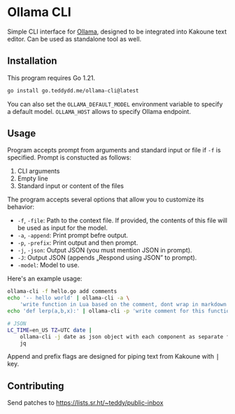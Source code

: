 # Ollama CLI

Simple CLI interface for [Ollama], designed to be integrated into Kakoune text
editor. Can be used as standalone tool as well.

## Installation

This program requires Go 1.21.
```sh
go install go.teddydd.me/ollama-cli@latest
```
You can also set the `OLLAMA_DEFAULT_MODEL` environment variable to specify
a default model. `OLLAMA_HOST` allows to specify Ollama endpoint.

## Usage

Program accepts prompt from arguments and standard input or file if `-f`
is specified. Prompt is constucted as follows:

1. CLI arguments
2. Empty line
3. Standard input or content of the files

The program accepts several options that allow you to customize its behavior:

* `-f`, `-file`: Path to the context file. If provided, the contents of this file will be used as input for the model.
* `-a`, `-append`: Print prompt befre output.
* `-p`, `-prefix`: Print output and then prompt.
* `-j`, `-json`: Output JSON (you must mention JSON in prompt).
* `-J`: Output JSON (appends „Respond using JSON” to prompt).
* `-model`: Model to use.

Here's an example usage:
```sh
ollama-cli -f hello.go add comments
echo '-- hello world' | ollama-cli -a \
    'write function in Lua based on the comment, dont wrap in markdown code block'
echo 'def lerp(a,b,x):' | ollama-cli -p 'write comment for this function'

# JSON
LC_TIME=en_US TZ=UTC date |
    ollama-cli -j date as json object with each component as separate field, skip timezone |
    jq
```

Append and prefix flags are designed for piping text from Kakoune with
<kbd>|</kbd> key.

## Contributing

Send patches to https://lists.sr.ht/~teddy/public-inbox

[Ollama]: https://ollama.ai/
